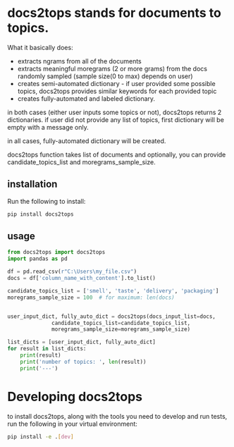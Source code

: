 # docs2tops stands for documents to topics.

What it basically does:
- extracts ngrams from all of the documents
- extracts meaningful moregrams (2 or more grams) from the docs randomly sampled (sample size(0 to max) depends on user)
- creates semi-automated dictionary - if user provided some possible topics, docs2tops provides similar keywords for each provided topic 
- creates fully-automated and labeled dictionary.

in both cases (either user inputs some topics or not), docs2tops returns 2 dictionaries.
if user did not provide any list of topics, first dictionary will be empty with a message only.

in all cases, fully-automated dictionary will be created.

docs2tops function takes list of documents and optionally, you can provide candidate_topics_list and moregrams_sample_size.


## installation
Run the following to install:
```python
pip install docs2tops
```

## usage
```python
from docs2tops import docs2tops
import pandas as pd

df = pd.read_csv(r"C:\Users\my_file.csv")
docs = df['column_name_with_content'].to_list()

candidate_topics_list = ['smell', 'taste', 'delivery', 'packaging']
moregrams_sample_size = 100  # for maximum: len(docs) 


user_input_dict, fully_auto_dict = docs2tops(docs_input_list=docs,
              candidate_topics_list=candidate_topics_list, 
              moregrams_sample_size=moregrams_sample_size)

list_dicts = [user_input_dict, fully_auto_dict]
for result in list_dicts:
    print(result)
    print('number of topics: ', len(result))
    print('---')
```

# Developing docs2tops

to install docs2tops, along with the tools you need to develop and run tests, run the following in your virtual environment:
```bash
pip install -e .[dev]
```

